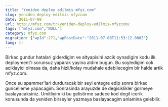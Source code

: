 ```yaml
---
title: "Yeniden deploy edilmis mfyz.com"
slug: yeniden-deploy-edilmis-mfyzcom
date: 2011-07-08
url: http://mfyz.com/tr/yeniden-deploy-edilmis-mfyzcom/
tags: ["mfyz.com","NULL"]
category: mfyz.com
migration: {"wpId":271,"wpPostDate":"2011-07-08T11:53:12.000Z"}
lang: tr
---
```


Birkac gundur hatalari giderdigim ve altyapisini azcik oynadigim kodu ilk deployment'i sorunsuz yaparak yayina aldim bugun. Bu soyledigim cok aciklayici olmasa da, daha hizli/kolay mudahale edebilecegim bir halde artik mfyz.com.

Once su spammer'lari durduracak bir seyi entegre edip sonra birkac guncelleme yapacagim. Sonrasinda arayuzde de degisiklikler gormeye baslayacaksiniz. Umitliyim ki bu gelistirme sadece kod degil icerik konusunda da yeniden birseyler yazmaya baslayacagim anlamina gelebilir.